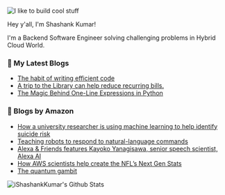 ![I like to build cool stuff](https://res.cloudinary.com/dt8g3rhcy/image/upload/v1595929574/i_like_to_build_cool_shit._1_nzbwjh.png)

Hey y'all, I'm Shashank Kumar! 

I'm a Backend Software Engineer solving challenging problems in Hybrid Cloud World.

### 📕 My Latest Blogs
<!-- BLOG-POST-LIST:START -->
- [The habit of writing efficient code](https://medium.com/@ishashankkumar/the-habit-of-writing-efficient-code-153b05f04269?source=rss-d24dda280d5f------2)
- [A trip to the Library can help reduce recurring bills.](https://medium.com/swlh/a-trip-to-the-library-can-help-reduce-recurring-bills-23bca495cdf5?source=rss-d24dda280d5f------2)
- [The Magic Behind One-Line Expressions in Python](https://medium.com/swlh/the-magic-behind-one-line-expressions-in-python-816c10180c5c?source=rss-d24dda280d5f------2)
<!-- BLOG-POST-LIST:END -->

### 📕 Blogs by Amazon
<!-- AMAZON-BLOG-POST-LIST:START -->
- [How a university researcher is using machine learning to help identify suicide risk](https://www.amazon.science/research-awards/success-stories/how-a-university-researcher-is-using-machine-learning-to-help-identify-suicide-risk)
- [Teaching robots to respond to natural-language commands](https://www.amazon.science/blog/teaching-robots-to-respond-to-natural-language-commands)
- [Alexa & Friends features Kayoko Yanagisawa, senior speech scientist, Alexa AI](https://www.amazon.science/videos-webinars/alexa-friends-features-kayoko-yanagisawa-senior-speech-scientist-alexa-ai)
- [How AWS scientists help create the NFL’s Next Gen Stats](https://www.amazon.science/latest-news/how-aws-scientists-help-create-the-nfls-next-gen-stats)
- [The quantum gambit](https://www.amazon.science/latest-news/the-quantum-gambit)
<!-- AMAZON-BLOG-POST-LIST:END -->



<img align="center" alt="iShashankKumar's Github Stats" src="https://github-readme-stats.vercel.app/api?username=ishashankkumar&show_icons=true&hide_border=true" />
